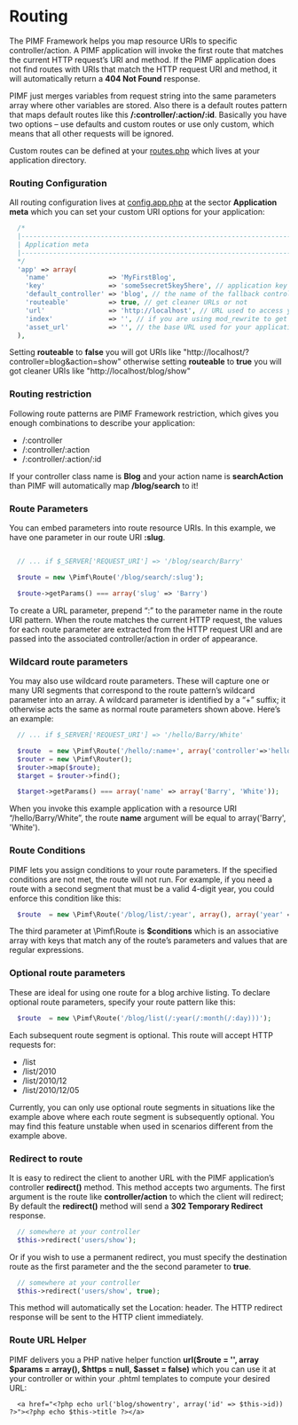 # Routing

The PIMF Framework helps you map resource URIs to specific controller/action. A PIMF application will invoke the
first route that matches the current HTTP request’s URI and method. If the PIMF application does not find routes
with URIs that match the HTTP request URI and method, it will automatically return a **404 Not Found** response.

PIMF just merges variables from request string into the same parameters array where other variables are stored.
Also there is a default routes pattern that maps default routes like this **/:controller/:action/:id**. Basically you
have two options – use defaults and custom routes or use only custom, which means that all other requests will be ignored.

Custom routes can be defined at your [routes.php](https://github.com/gjerokrsteski/pimf-blog/blob/master/app/MyFirstBlog/routes.php) which
lives at your application directory.

### Routing Configuration
All routing configuration lives at [config.app.php](https://github.com/gjerokrsteski/pimf-blog/blob/master/app/config.app.php) at the sector
**Application meta** which you can set your custom URI options for your application:

```php
  /*
  |------------------------------------------------------------------------
  | Application meta
  |------------------------------------------------------------------------
  */
  'app' => array(
    'name'               => 'MyFirstBlog',
    'key'                => 'some5secret5key5here', // application key
    'default_controller' => 'blog', // the name of the fallback controller
    'routeable'          => true, // get cleaner URLs or not
    'url'                => 'http://localhost', // URL used to access your application without a trailing slash.
    'index'              => '', // if you are using mod_rewrite to get cleaner URLs let it empty otherwise set index.php
    'asset_url'          => '', // the base URL used for your application's asset files
  ),
```

Setting **routeable** to **false** you will got URIs like "http://localhost/?controller=blog&action=show" otherwise
setting **routeable** to **true** you will got cleaner URIs like "http://localhost/blog/show"

### Routing restriction
Following route patterns are PIMF Framework restriction, which gives you enough combinations to describe your application:

- /:controller
- /:controller/:action
- /:controller/:action/:id

If your controller class name is **Blog** and your action name is **searchAction** than PIMF will automatically map **/blog/search** to it!

### Route Parameters
You can embed parameters into route resource URIs. In this example, we have one parameter in our route URI **:slug**.

```php

  // ... if $_SERVER['REQUEST_URI'] => '/blog/search/Barry'

  $route = new \Pimf\Route('/blog/search/:slug');

  $route->getParams() === array('slug' => 'Barry')

```

To create a URL parameter, prepend “:” to the parameter name in the route URI pattern. When the route matches the current HTTP request,
the values for each route parameter are extracted from the HTTP request URI and are passed into the associated controller/action in
order of appearance.

### Wildcard route parameters
You may also use wildcard route parameters. These will capture one or many URI segments that correspond to the route pattern’s
wildcard parameter into an array. A wildcard parameter is identified by a “+” suffix; it otherwise acts the same as normal route
parameters shown above. Here’s an example:

```php
  // ... if $_SERVER['REQUEST_URI'] => '/hello/Barry/White'

  $route  = new \Pimf\Route('/hello/:name+', array('controller'=>'hello'));
  $router = new \Pimf\Router();
  $router->map($route);
  $target = $router->find();

  $target->getParams() === array('name' => array('Barry', 'White'));
```

When you invoke this example application with a resource URI “/hello/Barry/White”, the route **name** argument will be equal
to array('Barry', 'White').


### Route Conditions
PIMF lets you assign conditions to your route parameters. If the specified conditions are not met, the route will not run.
For example, if you need a route with a second segment that must be a valid 4-digit year, you could enforce this condition like this:

```php
  $route  = new \Pimf\Route('/blog/list/:year', array(), array('year' => '(19|20)\d\d'));
```

The third parameter at \Pimf\Route is **$conditions** which is an associative array with keys that match any of the route’s parameters and values that are
regular expressions.


### Optional route parameters
These are ideal for using one route for a blog archive listing. To declare optional route parameters, specify your route pattern like this:

```php
  $route  = new \Pimf\Route('/blog/list(/:year(/:month(/:day)))');
```

Each subsequent route segment is optional. This route will accept HTTP requests for:

- /list
- /list/2010
- /list/2010/12
- /list/2010/12/05

Currently, you can only use optional route segments in situations like the example above where each route segment is
subsequently optional. You may find this feature unstable when used in scenarios different from the example above.

### Redirect to route
It is easy to redirect the client to another URL with the PIMF application’s controller **redirect()** method. This method accepts two
arguments. The first argument is the route like **controller/action** to which the client will redirect; By default the **redirect()** method
will send a **302 Temporary Redirect** response.

```php
  // somewhere at your controller
  $this->redirect('users/show');
```

Or if you wish to use a permanent redirect, you must specify the destination route as the first parameter and the the second parameter to **true**.

```php
  // somewhere at your controller
  $this->redirect('users/show', true);
```

This method will automatically set the Location: header. The HTTP redirect response will be sent to the HTTP client immediately.

### Route URL Helper
PIMF delivers you a PHP native helper function **url($route = '', array $params = array(), $https = null, $asset = false)** which you can use it
at your controller or within your .phtml templates to compute your desired URL:

```phtml
  <a href="<?php echo url('blog/showentry', array('id' => $this->id)) ?>"><?php echo $this->title ?></a>
```

